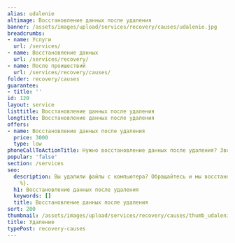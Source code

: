 ```yaml
---
alias: udalenie
altimage: Восстановление данных после удаления
banner: /assets/images/upload/services/recovery/causes/udalenie.jpg
breadcrumbs:
- name: Услуги
  url: /services/
- name: Восстановление данных
  url: /services/recovery/
- name: После проишествий
  url: /services/recovery/causes/
folder: recovery/causes
guarantee:
- title: ''
id: 120
layout: service
listtitle: Восстановление данных после удаления
longtitle: Восстановление данных после удаления
offers:
- name: Восстановление данных после удаления
  price: 3000
  type: low
phoneCallToActionTitle: Нужно восстановление данных после удаления? Звоните!
popular: 'false'
section: /services
seo:
  description: Вы удалили файлы с компьютера? Обращайтесь и мы восстановим их {% inCity
    %}.
  h1: Восстановление данных после удаления
  keywords: []
  title: Восстановление данных после удаления
sort: 200
thumbnail: /assets/images/upload/services/recovery/causes/thumb_udalenie.jpg
title: Удаление
typePost: recovery-causes
---
```


